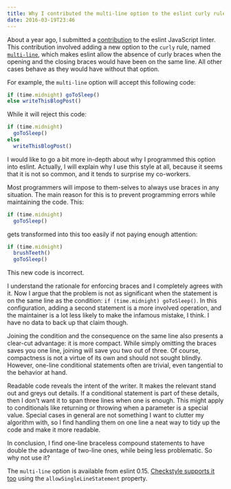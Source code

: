 ```yaml
---
title: Why I contributed the multi-line option to the eslint curly rule
date: 2016-03-19T23:46
---
```


About a year ago, I submitted a
[contribution](https://github.com/eslint/eslint/pull/1825) to the eslint
JavaScript linter. This contribution involved adding a new option to the `curly`
rule, named  [`multi-line`](http://eslint.org/docs/rules/curly#multi-line),
which makes eslint allow the absence of curly braces when the opening and the
closing braces would have been on the same line. All other  cases behave as they
would have without that option.

For example, the `multi-line` option will accept this following code:

```js
if (time.midnight) goToSleep()
else writeThisBlogPost()
```

While it will reject this code:

```js
if (time.midnight)
  goToSleep()
else
  writeThisBlogPost()
```

I would like to go a bit more in-depth about why I programmed this option into
eslint. Actually, I will explain why I use this style at all, because it seems
that it is not so common, and it tends to surprise my co-workers.

Most  programmers will impose to them-selves to always use braces in any
situation. The main reason for this is to prevent programming errors while
maintaining the code. This:

```js
if (time.midnight)
  goToSleep()
```

gets transformed into this too easily if not paying enough attention:

```js
if (time.midnight)
  brushTeeth()
  goToSleep()
```

This new code is incorrect.

I understand the rationale for enforcing braces and I completely agrees with it.
Now I argue that the problem is not as significant when the statement is on the
same line as the condition: `if (time.midnight) goToSleep()`. In this
configuration, adding a second statement is a more involved operation, and the
maintainer is a lot less likely to make the infamous mistake, I think. I have no
data to back up that claim though.

Joining the condition and the consequence on the same line also presents a
clear-cut advantage: it is more compact. While simply omitting the braces saves
you one line, joining will save you two out of three. Of course, compactness is
not a virtue of its own and should not sought blindly. However, one-line
conditional statements often are trivial, even tangential to the behavior at
hand.

Readable code reveals the intent of the writer. It makes the relevant stand out
and greys out details. If a conditional statement is part of these details, then
I don't want it to span three lines when one is enough. This might apply to
conditionals like returning or throwing when a parameter is a special value.
Special cases in general are not something I want to clutter my algorithm with,
so I find handling them on one line a neat way to tidy up the code and make it
more readable.

In conclusion, I find one-line braceless compound statements to have double the
advantage of two-line ones, while being less problematic. So why not use it?

The `multi-line` option is available from eslint 0.15.  [Checkstyle supports it
too](http://checkstyle.sourceforge.net/config_blocks.html#NeedBraces) using the
`allowSingleLineStatement` property.
